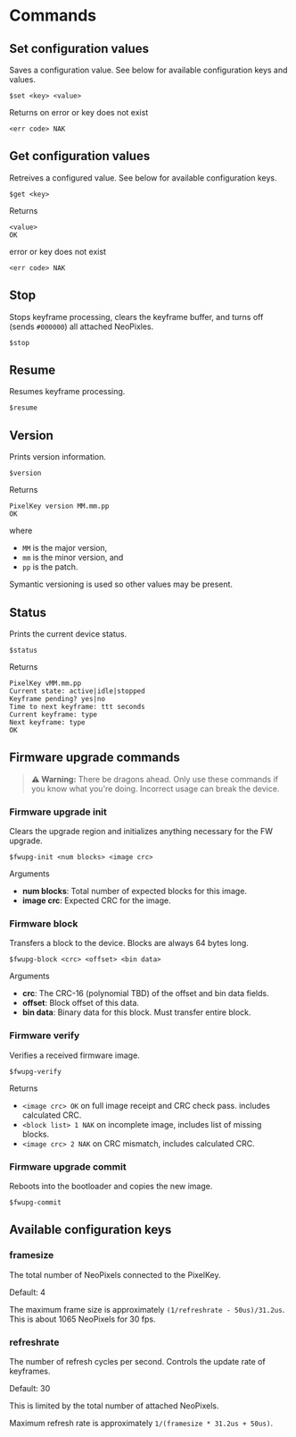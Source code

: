 # Commands

## Set configuration values
Saves a configuration value. See below for available configuration keys and values.
```
$set <key> <value>
```
Returns on error or key does not exist
```
<err code> NAK
```

## Get configuration values
Retreives a configured value. See below for available configuration keys.
```
$get <key>
```
Returns
```
<value>
OK
```
error or key does not exist
```
<err code> NAK
```

## Stop
Stops keyframe processing, clears the keyframe buffer, and turns off (sends `#000000`) all attached NeoPixles.
```
$stop
```

## Resume
Resumes keyframe processing.
```
$resume
```

## Version
Prints version information.
```
$version
```
Returns
```
PixelKey version MM.mm.pp
OK
```
where 
- `MM` is the major version,
- `mm` is the minor version, and
- `pp` is the patch.

Symantic versioning is used so other values may be present.

## Status
Prints the current device status.
```
$status
```
Returns
```
PixelKey vMM.mm.pp
Current state: active|idle|stopped
Keyframe pending? yes|no
Time to next keyframe: ttt seconds
Current keyframe: type
Next keyframe: type
OK
```

## Firmware upgrade commands
> **⚠️ Warning:** There be dragons ahead. Only use these commands if you know what you're doing. Incorrect usage can break the device.

### Firmware upgrade init
Clears the upgrade region and initializes anything necessary for the FW upgrade.
```
$fwupg-init <num blocks> <image crc>
```
Arguments
- **num blocks**: Total number of expected blocks for this image.
- **image crc**: Expected CRC for the image.

### Firmware block
Transfers a block to the device. Blocks are always 64 bytes long.
```
$fwupg-block <crc> <offset> <bin data>
```
Arguments
- **crc**: The CRC-16 (polynomial TBD) of the offset and bin data fields.
- **offset**: Block offset of this data.
- **bin data**: Binary data for this block. Must transfer entire block.

### Firmware verify
Verifies a received firmware image.
```
$fwupg-verify
```

Returns
- `<image crc> OK` on full image receipt and CRC check pass. includes calculated CRC.
- `<block list> 1 NAK` on incomplete image, includes list of missing blocks.
- `<image crc> 2 NAK` on CRC mismatch, includes calculated CRC.

### Firmware upgrade commit
Reboots into the bootloader and copies the new image.
```
$fwupg-commit
```

## Available configuration keys

### framesize
The total number of NeoPixels connected to the PixelKey.

Default: 4

The maximum frame size is approximately `(1/refreshrate - 50us)/31.2us`. This is about 1065 NeoPixels for 30 fps.

### refreshrate
The number of refresh cycles per second. Controls the update rate of keyframes.

Default: 30

This is limited by the total number of attached NeoPixels.

Maximum refresh rate is approximately `1/(framesize * 31.2us + 50us)`.


